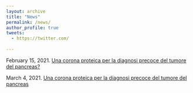 ```yaml
---
layout: archive
title: "News"
permalink: /news/
author_profile: true
tweets:
  - https://twitter.com/
  
---
```


<p align= "justify">

February 15, 2021. [Una corona proteica per la diagnosi precoce del tumore del pancreas?](https://www.airc.it/traguardi-dei-ricercatori/una-corona-proteica-per-la-diagnosi-precoce-del-tumore-del-pancreas) <br>

March 4, 2021. [Una corona proteica per la diagnosi precoce del tumore del pancreas](https://www.uniroma1.it/it/notizia/una-corona-proteica-la-diagnosi-precoce-del-tumore-del-pancreas) <br>
